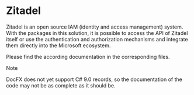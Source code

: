 # Zitadel

Zitadel is an open source IAM (identity and access management) system.
With the packages in this solution, it is possible to access the API of Zitadel
itself or use the authentication and authorization mechanisms and integrate them
directly into the Microsoft ecosystem.

Please find the according documentation in the corresponding files.

> [!NOTE]
> DocFX does not yet support C# 9.0 records, so the documentation
> of the code may not be as complete as it should be.
